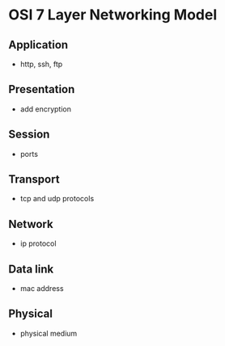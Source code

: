 # OSI 7 Layer Networking Model

## Application

- http, ssh, ftp

## Presentation

- add encryption

## Session

- ports

## Transport

- tcp and udp protocols

## Network

- ip protocol

## Data link

- mac address

## Physical

- physical medium
